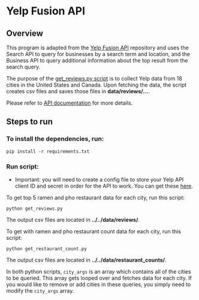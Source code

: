 # Yelp Fusion API

## Overview

This program is adapted from the [Yelp Fusion API](https://github.com/Yelp/yelp-fusion) repository and uses the Search API to query for businesses by a search term and location,
and the Business API to query additional information about the top result
from the search query.

The purpose of the [get_reviews.py script](get_reviews.py) is to collect Yelp data from 18 cities in the United States and Canada. Upon fetching the data, the script creates csv files and saves those files in **data/reviews/...**. 

Please refer to [API documentation](https://www.yelp.com/developers/documentation/v3)
for more details.

## Steps to run

### To install the dependencies, run:

```
pip install -r requirements.txt
```

### Run script:

* Important: you will need to create a config file to store your Yelp API client ID and secret in order for the API to work. You can get these [here](https://www.yelp.com/developers/documentation/v3/authentication).


To get top 5 ramen and pho restaurant data for each city, run this script:

```
python get_reviews.py
```

The output csv files are located in **../../data/reviews/**.

To get with ramen and pho restaurant count data for each city, run this script:

```
python get_restaurant_count.py
```

The output csv files are located in **../../data/restaurant_counts/**.

In both python scripts, `city_args` is an array which contains all of the cities to be queried. This array gets looped over and fetches data for each city. If you would like to remove or add cities in these queries, you simply need to modify the `city_args` array.